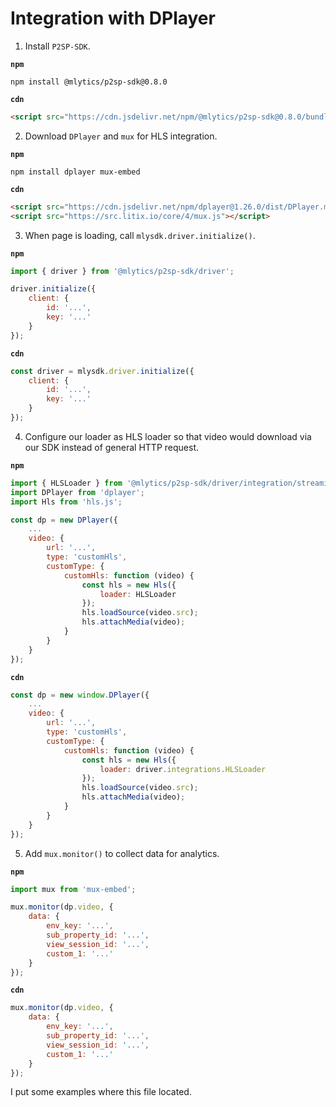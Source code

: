 # Integration with DPlayer

1. Install `P2SP-SDK`.

**`npm`**
```shell
npm install @mlytics/p2sp-sdk@0.8.0
```

**`cdn`**
```html
<script src="https://cdn.jsdelivr.net/npm/@mlytics/p2sp-sdk@0.8.0/bundle/driver.min.js"></script>
```

2. Download `DPlayer` and `mux` for HLS integration.

**`npm`**
```shell
npm install dplayer mux-embed
```

**`cdn`**
```html
<script src="https://cdn.jsdelivr.net/npm/dplayer@1.26.0/dist/DPlayer.min.js"></script>
<script src="https://src.litix.io/core/4/mux.js"></script>
```

3. When page is loading, call `mlysdk.driver.initialize()`.

**`npm`**
```javascript
import { driver } from '@mlytics/p2sp-sdk/driver';

driver.initialize({
    client: {
        id: '...',
        key: '...'
    }
});
```

**`cdn`**
```javascript
const driver = mlysdk.driver.initialize({
    client: {
        id: '...',
        key: '...'
    }
});
```

4. Configure our loader as HLS loader so that video would download via our SDK instead of general HTTP request.

**`npm`**
```javascript
import { HLSLoader } from '@mlytics/p2sp-sdk/driver/integration/streaming/hls';
import DPlayer from 'dplayer';
import Hls from 'hls.js';

const dp = new DPlayer({
    ...
    video: {
        url: '...',
        type: 'customHls',
        customType: {
            customHls: function (video) {
                const hls = new Hls({
                    loader: HLSLoader
                });
                hls.loadSource(video.src);
                hls.attachMedia(video);
            }
        }
    }
});
```

**`cdn`**
```javascript
const dp = new window.DPlayer({
    ...
    video: {
        url: '...',
        type: 'customHls',
        customType: {
            customHls: function (video) {
                const hls = new Hls({
                    loader: driver.integrations.HLSLoader
                });
                hls.loadSource(video.src);
                hls.attachMedia(video);
            }
        }
    }
});
```

5. Add `mux.monitor()` to collect data for analytics.

**`npm`**
```javascript
import mux from 'mux-embed';

mux.monitor(dp.video, {
    data: {
        env_key: '...',
        sub_property_id: '...',
        view_session_id: '...',
        custom_1: '...'
    }
});
```

**`cdn`**
```javascript
mux.monitor(dp.video, {
    data: {
        env_key: '...',
        sub_property_id: '...',
        view_session_id: '...',
        custom_1: '...'
    }
});
```

I put some examples where this file located.
